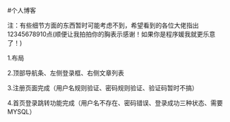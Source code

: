 #个人博客

注：有些细节方面的东西暂时可能考虑不到，希望看到的各位大佬指出12345678910点(顺便让我拍拍你的胸表示感谢！如果你是程序媛我就更乐意了！)

1.布局  

2.顶部导航条、左侧登录框、右侧文章列表  

3.注册页面完成（用户名规则验证、密码规则验证、验证码暂时不搞）  

4.首页登录跳转功能完成（用户名不存在、密码错误、登录成功三种状态、需要MYSQL）
